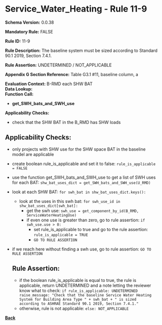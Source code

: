 # Service_Water_Heating - Rule 11-9
**Schema Version:** 0.0.38  

**Mandatory Rule:** FALSE

**Rule ID:** 11-9

**Rule Description:** The baseline system must be sized according to Standard 90.1 2019, Section 7.4.1.  

**Rule Assertion:** UNDETERMINED / NOT_APPLICABLE

**Appendix G Section Reference:** Table G3.1 #11, baseline column, a

**Evaluation Context:** B-RMD each SHW BAT  
**Data Lookup:**   
**Function Call:** 
- **get_SWH_bats_and_SWH_use**

**Applicability Checks:**
- check that the SHW BAT in the B_RMD has SHW loads

## Applicability Checks:
- only projects with SHW use for the SHW space BAT in the baseline model are applicable
- create boolean rule_is_applicable and set it to false: `rule_is_applicable = FALSE`
- use the function get_SWH_bats_and_SWH_use to get a list of SWH uses for each BAT: `shw_bat_uses_dict = get_SWH_bats_and_SWH_use(U_RMD)`
- look at each SHW BAT: `for swh_bat in shw_bat_uses_dict.keys():`
  - look at the uses in this swh bat: `for swh_use_id in shw_bat_uses_dict[swh_bat]:`
    - get the swh use: `swh_use = get_component_by_id(B_RMD, ServiceWaterHeatingUse)`
    - if even one use is greater than zero, go to rule assertion: `if swh_use.use > 0: `
      - set rule_is_applicable to true and go to the rule assertion: `rule_is_applicable = TRUE`
      - `GO TO RULE ASSERTION`
- if we reach here without finding a swh use, go to rule assertion: `GO TO RULE ASSERTION`
      
  ## Rule Assertion:
  - if the boolean rule_is_applicable is equal to true, the rule is applicable, return UNDETERMINED and a note letting the reviewer know what to check: `if rule_is_applicable: UNDETERMINED raise_message: "Check that the baseline Service Water Heating System for Building Area Type " + swh_bat + " is sized according to ASHRAE Standard 90.1 2019, Section 7.4.1."`
  - otherwise, rule is not applicable: `else: NOT_APPLICABLE`

**[Back](../_toc.md)**
